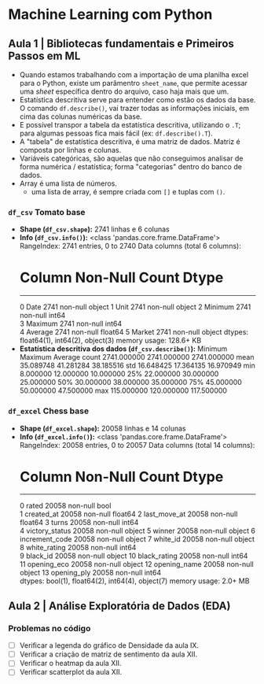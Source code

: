 
# Machine Learning com Python

## Aula 1 | Bibliotecas fundamentais e Primeiros Passos em ML

- Quando estamos trabalhando com a importação de uma planilha excel para o Python, existe um parâmentro `sheet_name`, que permite acessar uma _sheet_ específica dentro do arquivo, caso haja mais que um.
- Estatística descritiva serve para entender como estão os dados da base. O comando `df.describe()`, vai trazer todas as informações iniciais, em cima das colunas numéricas da base.
- E possível transpor a tabela da estatística descritiva, utilizando o `.T`; para algumas pessoas fica mais fácil (ex: `df.describe().T`).
- A "tabela" de estatística descritiva, é uma matriz de dados. Matriz é composta por linhas e colunas.
- Variáveis categóricas, são aquelas que não conseguimos analisar de forma numérica / estatística; forma "categorias" dentro do banco de dados.
- Array é uma lista de números.
    - uma lista de array, é sempre criada com `[]` e tuplas com `()`.

### `df_csv` Tomato base

- **Shape (`df_csv.shape`):** 2741 linhas e 6 colunas
- **Info (`df_csv.info()`):** 
    <class 'pandas.core.frame.DataFrame'>
    RangeIndex: 2741 entries, 0 to 2740
    Data columns (total 6 columns):
     #   Column   Non-Null Count  Dtype  
    ---  ------   --------------  -----  
     0   Date     2741 non-null   object 
     1   Unit     2741 non-null   object 
     2   Minimum  2741 non-null   int64  
     3   Maximum  2741 non-null   int64  
     4   Average  2741 non-null   float64
     5   Market   2741 non-null   object 
    dtypes: float64(1), int64(2), object(3)
    memory usage: 128.6+ KB
- **Estatística descritiva dos dados (`df_csv.describe()`):**
    	    Minimum	    Maximum	    Average
    count	2741.000000	2741.000000	2741.000000
    mean	35.089748	41.281284	38.185516
    std	    16.648425	17.364135	16.970949
    min	    8.000000	12.000000	10.000000
    25%	    22.000000	30.000000	25.000000
    50%	    30.000000	38.000000	35.000000
    75%	    45.000000	50.000000	47.500000
    max	    115.000000	120.000000	117.500000

### `df_excel` Chess base

- **Shape (`df_excel.shape`):** 20058 linhas e 14 colunas
- **Info (`df_excel.info()`):**
    <class 'pandas.core.frame.DataFrame'>
    RangeIndex: 20058 entries, 0 to 20057
    Data columns (total 14 columns):
    #   Column          Non-Null Count  Dtype  
    ---  ------          --------------  -----  
    0   rated           20058 non-null  bool   
    1   created_at      20058 non-null  float64
    2   last_move_at    20058 non-null  float64
    3   turns           20058 non-null  int64  
    4   victory_status  20058 non-null  object 
    5   winner          20058 non-null  object 
    6   increment_code  20058 non-null  object 
    7   white_id        20058 non-null  object 
    8   white_rating    20058 non-null  int64  
    9   black_id        20058 non-null  object 
    10  black_rating    20058 non-null  int64  
    11  opening_eco     20058 non-null  object 
    12  opening_name    20058 non-null  object 
    13  opening_ply     20058 non-null  int64  
    dtypes: bool(1), float64(2), int64(4), object(7)
    memory usage: 2.0+ MB

## Aula 2 | Análise Exploratória de Dados (EDA)

### Problemas no código

- [ ] Verificar a legenda do gráfico de Densidade da aula IX.
- [ ] Verificar a criação de matriz de sentimento da aula XII.
- [ ] Verificar o heatmap da aula XII.
- [ ] Verificar scatterplot da aula XII.
